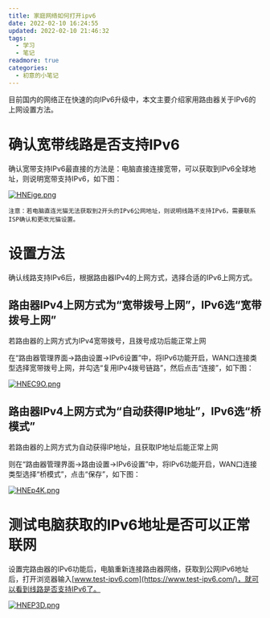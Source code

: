 ```yaml
---
title: 家庭网络如何打开ipv6
date: 2022-02-10 16:24:55
updated: 2022-02-10 21:46:32
tags:
  - 学习
  - 笔记
readmore: true
categories:
  - 初意的小笔记
---
```

目前国内的网络正在快速的向IPv6升级中，本文主要介绍家用路由器关于IPv6的上网设置方法。
<!-- more -->

# 确认宽带线路是否支持IPv6
确认宽带支持IPv6最直接的方法是：电脑直接连接宽带，可以获取到IPv6全球地址，则说明宽带支持IPv6，如下图：


[![HNEige.png](https://s4.ax1x.com/2022/02/10/HNEige.png)](https://imgtu.com/i/HNEige)


    注意：若电脑直连光猫无法获取到2开头的IPv6公网地址，则说明线路不支持IPv6，需要联系ISP确认和更改光猫设置。


# 设置方法
确认线路支持IPv6后，根据路由器IPv4的上网方式，选择合适的IPv6上网方式。
## 路由器IPv4上网方式为“宽带拨号上网”，IPv6选“宽带拨号上网”
若路由器的上网方式为IPv4宽带拨号，且拨号成功后能正常上网

在“路由器管理界面→路由设置→IPv6设置”中，将IPv6功能开启，WAN口连接类型选择宽带拨号上网，并勾选“复用IPv4拨号链路”，然后点击“连接”，如下图：

[![HNEC9O.png](https://s4.ax1x.com/2022/02/10/HNEC9O.png)](https://imgtu.com/i/HNEC9O)

## 路由器IPv4上网方式为“自动获得IP地址”，IPv6选“桥模式”
若路由器的上网方式为自动获得IP地址，且获取IP地址后能正常上网

则在“路由器管理界面→路由设置→IPv6设置”中，将IPv6功能开启，WAN口连接类型选择“桥模式”，点击“保存”，如下图：

[![HNEp4K.png](https://s4.ax1x.com/2022/02/10/HNEp4K.png)](https://imgtu.com/i/HNEp4K)

# 测试电脑获取的IPv6地址是否可以正常联网
设置完路由器的IPv6功能后，电脑重新连接路由器网络，获取到公网IPv6地址后，打开浏览器输入[www.test-ipv6.com](https://www.test-ipv6.com/)，就可以看到线路是否支持IPv6了。

[![HNEP3D.png](https://s4.ax1x.com/2022/02/10/HNEP3D.png)](https://imgtu.com/i/HNEP3D)